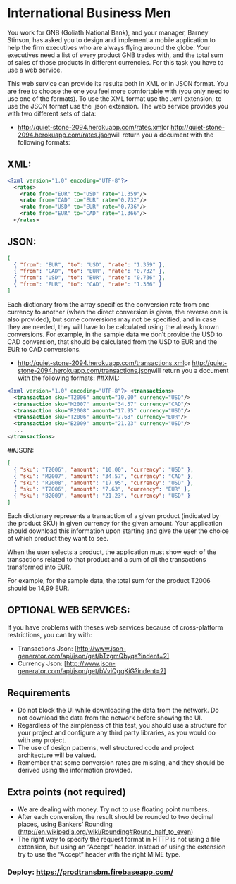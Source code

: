 # International Business Men

You work for GNB (Goliath National Bank), and your manager, Barney Stinson, has asked you to design and implement a mobile application to help the firm executives who are always flying around the globe. Your executives need a list of every product GNB trades with, and the total sum of sales of those products in different currencies. For this task you have to use a web service.

This web service can provide its results both in XML or in JSON format. You are free to choose the one you feel more comfortable with (you only need to use one of the formats). To use the XML format use the .xml extension; to use the JSON format use the .json extension. The web service provides you with two different sets of data:

- http://quiet-stone-2094.herokuapp.com/rates.xml​ or http://quiet-stone-2094.herokuapp.com/rates.json​ will return you a document with the following formats:

## XML:

```xml
<?xml version="1.0" encoding="UTF-8"?>
  <rates>
    <rate​ ​from=​"EUR"​ ​to=​"USD"​ ​rate=​"1.359"​/>
    ​<rate​ ​from=​"CAD"​ ​to=​"EUR"​ ​rate=​"0.732"​/>
    <rate​ ​from=​"USD"​ ​to=​"EUR"​ ​rate=​"0.736"​/>
    <rate​ ​from=​"EUR"​ ​to=​"CAD"​ ​rate=​"1.366"​/>
  </rates>
```

## JSON:

```json
[
  { "from": "EUR", "to": "USD", "rate": "1.359" },
  { "from": "CAD", "to": "EUR", "rate": "0.732" },
  { "from": "USD", "to": "EUR", "rate": "0.736" },
  { "from": "EUR", "to": "CAD", "rate": "1.366" }
]
```

Each dictionary from the array specifies the conversion rate from one currency to another (when the direct conversion is given, the reverse one is also provided), but some conversions may not be specified, and in case they are needed, they will have to be calculated using the already known conversions. For example, in the sample data we don’t provide the USD to CAD conversion, that should be calculated from the USD to EUR and the EUR to CAD conversions.

- http://quiet-stone-2094.herokuapp.com/transactions.xml​ or http://quiet-stone-2094.herokuapp.com/transactions.json​ will return you a document with the following formats:
  ##XML:

```xml
<?xml version="1.0" encoding="UTF-8"?>​ ​<transactions>
  ​<transaction​ ​sku=​"T2006"​ ​amount=​"10.00"​ ​currency=​"USD"​/>
  ​<transaction​ ​sku=​"M2007"​ ​amount=​"34.57"​ ​currency=​"CAD"​/>
  ​<transaction​ ​sku=​"R2008"​ ​amount=​"17.95"​ ​currency=​"USD"​/>
  ​<transaction​ ​sku=​"T2006"​ ​amount=​"7.63"​ ​currency=​"EUR"​/>
  ​<transaction​ ​sku=​"B2009"​ ​amount=​"21.23"​ ​currency=​"USD"​/>
  ...
</transactions>
```

##JSON:

```json
[
  { "sku": "T2006", "amount": "10.00", "currency": "USD" },
  { "sku": "M2007", "amount": "34.57", "currency": "CAD" },
  { "sku": "R2008", "amount": "17.95", "currency": "USD" },
  { "sku": "T2006", "amount": "7.63", "currency": "EUR" },
  { "sku": "B2009", "amount": "21.23", "currency": "USD" }
]
```

Each dictionary represents a transaction of a given product (indicated by the product SKU) in given currency for the given amount. Your application should download this information upon starting and give the user the choice of which product they want to see.

When the user selects a product, the application must show each of the transactions related to that product and a sum of all the transactions transformed into EUR.

For example, for the sample data, the total sum for the product T2006 should be 14,99 EUR.

## OPTIONAL WEB SERVICES:

If you have problems with theses web services because of cross-platform restrictions, you can try with:

- Transactions Json: [http://www.json-generator.com/api/json/get/bTzgmQbyqa?indent=2]
- Currency Json​: [http://www.json-generator.com/api/json/get/bVviQgqKiG?indent=2]
## Requirements
- Do not block the UI while downloading the data from the network. Do not download the data from the network before showing the UI.
- Regardless of the simpleness of this test, you should use a structure for your project and configure any third party libraries, as you would do with any project.
- The use of design patterns, well structured code and project architecture will be valued.
- Remember that some conversion rates are missing, and they should be derived using the information provided.
## Extra points (not required)
- We are dealing with money. Try not to use floating point numbers.
- After each conversion, the result should be rounded to two decimal places, using Bankers’ Rounding (http://en.wikipedia.org/wiki/Rounding#Round_half_to_even​)
- The right way to specify the request format in HTTP is not using a file extension, but using an “Accept” header. Instead of using the extension try to use the “Accept” header with the right MIME type.

### Deploy: https://prodtransbm.firebaseapp.com/